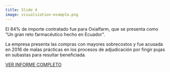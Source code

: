 ```yaml
---
title: Slide 4
image: visualization-example.png
---
```


El 84% de importe contratado fue para Oxialfarm, que se presenta como “Un gran reto farmacéutico hecho en Ecuador”. 

La empresa presenta las compras con mayores sobrecostos y fue acusada en 2016 de malas prácticas en los procesos de adjudicación por fingir pujas en subastas para resultar beneficiada.

[VER INFORME COMPLETO]()
